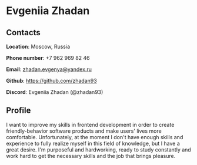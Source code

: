 # Evgeniia Zhadan

## Contacts

**Location**: Moscow, Russia

**Phone number**: +7 962 969 82 46

**Email**: zhadan.evgenya@yandex.ru

**Github**: <https://github.com/zhadan93>

**Discord**: Evgeniia Zhadan (@zhadan93)

## Profile

I want to improve my skills in frontend development in order to create friendly-behavior software products and make users' lives more comfortable. Unfortunately, at the moment I don't have enough skills and experience to fully realize myself in this field of knowledge, but I have a great desire. I'm purposeful and hardworking, ready to study constantly and work hard to get the necessary skills and the job that brings pleasure.
